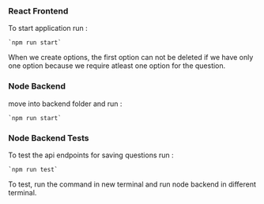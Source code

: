 <!-- @format -->

### React Frontend

To start application run :

    `npm run start`

When we create options, the first option can not be deleted if we have only one option because we require atleast one option for the question.

### Node Backend

move into backend folder and run :

    `npm run start`

### Node Backend Tests

To test the api endpoints for saving questions run :

    `npm run test`

To test, run the command in new terminal and run node backend in different terminal.
